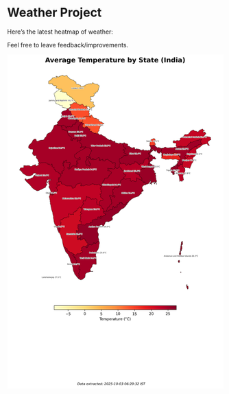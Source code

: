 # Weather Project

Here’s the latest heatmap of weather:

Feel free to leave feedback/improvements.

![India Heatmap](docs/assets/india_heatmap.png?v=DF1DDA)
